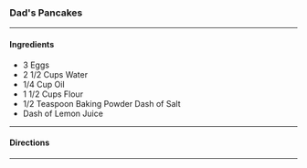 ### Dad's Pancakes
---
#### Ingredients
- 3 Eggs
- 2 1/2 Cups Water
- 1/4 Cup Oil
- 1 1/2 Cups Flour
- 1/2 Teaspoon Baking Powder Dash of Salt
- Dash of Lemon Juice
---
#### Directions

---
